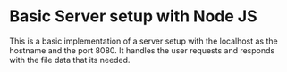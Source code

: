 # Basic Server setup with Node JS

This is a basic implementation of a server setup with the localhost as the hostname and the port 8080. It handles the user requests and responds with the file data that its needed.